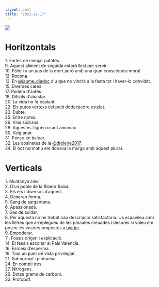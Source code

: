 ```yaml
---
layout: post
title: "2021-12-17"
---
```

[![]({{site.baseurl}}/assets/20211217/enc.blank.png)]({{site.baseurl}}/assets/20211217/enc.pdf)

# **Horitzontals**
1\. Fartes de menjar patates.  
9\. Aquest aliment de seguida estarà llest per servir.  
10\. Pàlid i a un pas de la mort però amb una gran consciència moral.  
12\. Rodona.  
13\. En [@jaume_diadoc](https://twitter.com/jaume_diadoc) diu que no vindrà a la festa tot i haver-lo convidat.  
15\. Diverses cares.  
17\. Podem d'antes.  
18\. Difícils d'abastar.  
20\. La vida ho fa bastant.  
22\. Els putos vèrtexs del petit dodecàedre estelat.  
23\. Dubte.  
25\. Entre notes.  
26\. Vins sicilians.  
28\. Aquestes lliguen usant amoníac.  
30\. Vaig anar.  
31\. Penso en balear.  
32\. Les cosinetes de la [@drolerie2017](https://twitter.com/drolerie2017).  
34\. El bot normatiu em donava la murga amb aquest plural.  

# **Verticals**
1\. Muntanya aleví.  
2\. D’un poble de la Ribera Baixa.  
3\. Els ets i diversos d’aquest.  
4\. Donaran forma.  
5\. Sang de sargantana.  
6\. Apassionada.  
7\. Gas de soldar.  
8\. Per aquesta no he trobat cap
descripció satisfactòria. Us espavileu
amb les lletres que arreplegueu de les
paraules creuades i després si voleu em
poseu les vostres propostes a [twitter](https://twitter.com/quimtestar/status/1471753220200579073).  
9\. Empoderar.  
11\. Fossis origen i explicació.  
14\. Et fessis escoltar al País Valencià.  
16\. Farceix d’esperma.  
19\. Tinc un punt de vista privilegiat.  
21\. Subnormal i pintoresc.  
24\. En compti tres.  
27\. Nitrògens.  
29\. Dotze grams de carboni.  
33\. Protopdf.  

<meta name="twitter:card" content="summary_large_image">
<meta name="twitter:site" content="@quimtestar">
<meta name="twitter:title" content="Encreuat 2021-12-17">
<meta name="twitter:image" content="{{site.url}}{{site.baseurl}}/assets/20211217/enc.blank.png">
<meta name="twitter:description" content="
Horitzontals
1. Fartes de menjar patates.
9. Aquest aliment de seguida estarà
llest per servir.
(...)
">
